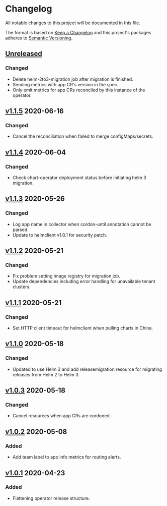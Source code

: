 # Changelog

All notable changes to this project will be documented in this file.

The format is based on [Keep a Changelog](http://keepachangelog.com/en/1.0.0/)
and this project's packages adheres to [Semantic Versioning](http://semver.org/spec/v2.0.0.html).

## [Unreleased]

### Changed

- Delete helm-2to3-migration job after migration is finished.
- Sending metrics with app CR's version in the spec.
- Only emit metrics for app CRs reconciled by this instance of the operator.

## [v1.1.5] 2020-06-16

### Changed

- Cancel the reconciliation when failed to merge configMaps/secrets. 

## [v1.1.4] 2020-06-04

### Changed

- Check chart-operator deployment status before initiating helm 3 migration.

## [v1.1.3] 2020-05-26

### Changed

- Log app name in collector when cordon-until annotation cannot be parsed.
- Update to helmclient v1.0.1 for security patch.

## [v1.1.2] 2020-05-21

### Changed

- Fix problem setting image registry for migration job.
- Update dependencies including error handling for unavailable tenant clusters.

## [v1.1.1] 2020-05-21

### Changed

- Set HTTP client timeout for helmclient when pulling charts in China.

## [v1.1.0] 2020-05-18

### Changed

- Updated to use Helm 3 and add releasemigration resource for migrating releases
from Helm 2 to Helm 3.

## [v1.0.3] 2020-05-18

### Changed

- Cancel resources when app CRs are cordoned.

## [v1.0.2] 2020-05-08

### Added

- Add team label to app info metrics for routing alerts.

## [v1.0.1] 2020-04-23

### Added

- Flattening operator release structure.

[Unreleased]: https://github.com/giantswarm/app-operator/compare/v1.1.5..HEAD

[v1.1.5]: https://github.com/giantswarm/app-operator/compare/v1.1.4..v1.1.5
[v1.1.4]: https://github.com/giantswarm/app-operator/compare/v1.1.3..v1.1.4
[v1.1.3]: https://github.com/giantswarm/app-operator/compare/v1.1.2..v1.1.3
[v1.1.2]: https://github.com/giantswarm/app-operator/compare/v1.1.1..v1.1.2
[v1.1.1]: https://github.com/giantswarm/app-operator/compare/v1.1.0..v1.1.1
[v1.1.0]: https://github.com/giantswarm/app-operator/compare/v1.0.3..v1.1.0
[v1.0.3]: https://github.com/giantswarm/app-operator/compare/v1.0.2..v1.0.3
[v1.0.2]: https://github.com/giantswarm/app-operator/compare/v1.0.1..v1.0.2
[v1.0.1]: https://github.com/giantswarm/app-operator/releases/tag/v1.0.1
